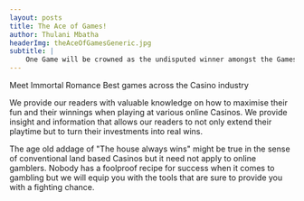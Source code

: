 ```yaml
---
layout: posts
title: The Ace of Games!
author: Thulani Mbatha
headerImg: theAceOfGamesGeneric.jpg
subtitle: |
    One Game will be crowned as the undisputed winner amongst the Games. Will it be this one?
---
```


Meet Immortal Romance
Best games across the Casino industry

We provide our readers with valuable knowledge on how to maximise their fun and their winnings when playing at various online Casinos. We provide insight and information that allows our readers to not only extend their playtime but to turn their investments into real wins.

<!--more-->

The age old addage of "The house always wins" might be true in the sense of conventional land based Casinos but it need not apply to online gamblers. Nobody has a foolproof recipe for success when it comes to gambling but we will equip you with the tools that are sure to provide you with a fighting chance.
